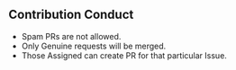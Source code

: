 ## Contribution Conduct
* Spam PRs are not allowed.
* Only Genuine requests will be merged.
* Those Assigned can create PR for that particular Issue.
